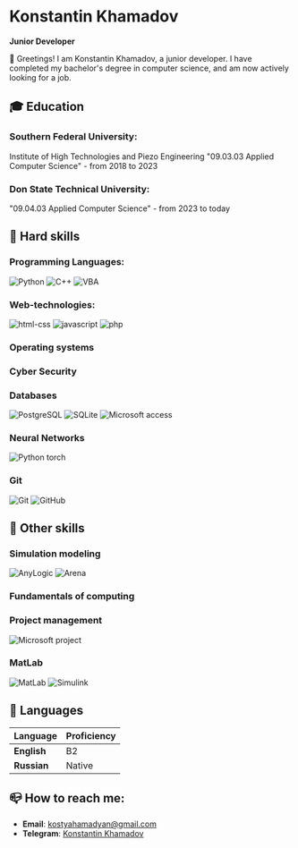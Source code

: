 # Konstantin Khamadov

**Junior Developer**

 👋 Greetings! I am Konstantin Khamadov, a junior developer. I have completed my bachelor's degree in computer science, and am now actively looking for a job.

## 🎓 Education

### **Southern Federal University**:
Institute of High Technologies and Piezo Engineering
"09.03.03 Applied Computer Science" - from 2018 to 2023

### **Don State Technical University**:
"09.04.03 Applied Computer Science" - from 2023 to today

## 🔧 Hard skills

### **Programming Languages**:
![Python](https://img.shields.io/badge/Python-yellow?style=for-the-badge) ![C++](https://img.shields.io/badge/C++-blue?style=for-the-badge) ![VBA](https://img.shields.io/badge/VBA-green?style=for-the-badge)

### **Web-technologies**:
![html-css](https://img.shields.io/badge/html-css-blue?style=for-the-badge) ![javascript](https://img.shields.io/badge/javascript-yellow?style=for-the-badge) ![php](https://img.shields.io/badge/php-purple?style=for-the-badge)

### **Operating systems**

### **Cyber Security**

### **Databases**
![PostgreSQL](https://img.shields.io/badge/PostgreSQL-7777FF?style=for-the-badge) ![SQLite](https://img.shields.io/badge/SQLite-grey?style=for-the-badge) ![Microsoft access](https://img.shields.io/badge/Microsoft_access-DC143C?style=for-the-badge)

### **Neural Networks**
![Python torch](https://img.shields.io/badge/Python-torch-yellow?style=for-the-badge)

### **Git**
![Git](https://img.shields.io/badge/Git-blue?style=for-the-badge) ![GitHub](https://img.shields.io/badge/GitHub-grey?style=for-the-badge)

## 🔨 Other skills

### **Simulation modeling**
![AnyLogic](https://img.shields.io/badge/AnyLogic-7777FF?style=for-the-badge) ![Arena](https://img.shields.io/badge/Arena-grey?style=for-the-badge)

### **Fundamentals of computing**

### **Project management**
![Microsoft project](https://img.shields.io/badge/Microsoft_project-green?style=for-the-badge)

### **MatLab**
![MatLab](https://img.shields.io/badge/MatLab-orange?style=for-the-badge) ![Simulink](https://img.shields.io/badge/Simulink-blue?style=for-the-badge)

## 💬 Languages

| Language          | Proficiency                                         |
|-------------------|-----------------------------------------------------|
| **English**       | B2                                                  |
| **Russian**       | Native                                              |

## 📪 How to reach me:
- **Email**: [kostyahamadyan@gmail.com](mailto:kostyahamadyan@gmail.com)
- **Telegram**: [Konstantin Khamadov](https://t.me/kostyahamadyan)
